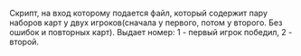 Скрипт, на вход которому подается файл, который содержит пару наборов карт у двух игроков(сначала у первого, потом у второго. Без ошибок и повторных карт).
Выдает номер: 1 - первый игрок победил, 2 - второй.